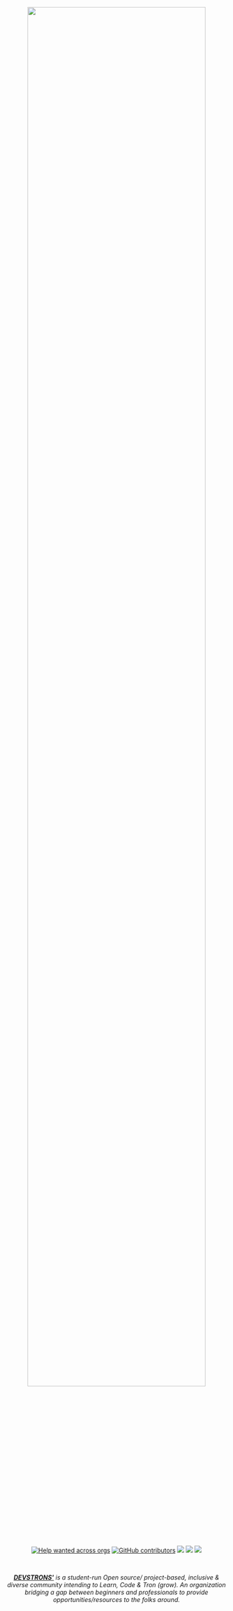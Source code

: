 <p style="text-align:center;" align="center">
  <img align="center" src="https://github.com/devstrons/artwork/blob/master/Stock%20assets/Logo/horizontal-with-devstrons.png" width="90%" /></p>
<p align="center">
<a href="https://github.com/issues?q=is%3Aopen+is%3Aissue+archived%3Afalse+org%3Adevstrons+" alt="Help wanted across orgs">
<img alt="Help wanted across orgs" src="https://img.shields.io/github/issues-search?label=help%20wanted&query=is%3Aopen%20is%3Aissue%20archived%3Afalse%20org%3Adevstrons"></a>

<a href="https://github.com/devstrons" alt="DEVSTRONS' contributors">
<img alt="GitHub contributors" src="https://img.shields.io/github/contributors-anon/devstrons/hello-world"></a>

<a href="https://discord.gg/MVujzTBqed" alt="DEVSTRONS' Discord">
<img src="https://img.shields.io/discord/857641826953854987?color=blue&label=DEVSTRONS'&logo=discord" /></a>
  
<a href="https://twitter.com/devstrons" alt="Follow @devstrons on Twitter">
<img src="https://img.shields.io/twitter/follow/devstrons?label=devstrons&style=social" /></a>

<a href="https://github.com/devstrons/hello-world" alt="License">
<img src="https://img.shields.io/github/license/devstrons/hello-world.svg" /></a>
</p>

<br />
<p align="center">
  <a href="https://linktr.ee/devstrons"> <i><b>DEVSTRONS'</b></a> is a student-run Open source/ project-based, inclusive & diverse community intending to Learn, Code & Tron (grow). An organization bridging a gap between beginners and professionals to provide opportunities/resources to the folks around.</i>
</p>
